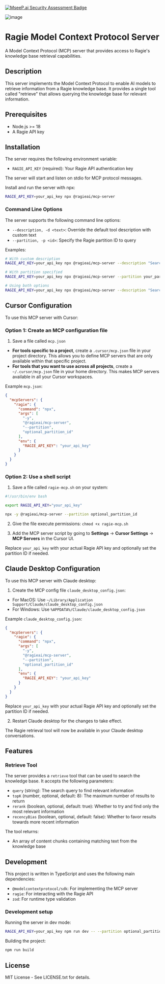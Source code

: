 [![MseeP.ai Security Assessment Badge](https://mseep.net/pr/ragieai-ragie-mcp-server-badge.png)](https://mseep.ai/app/ragieai-ragie-mcp-server)

![image](https://github.com/user-attachments/assets/75e80f87-f39e-4f10-8c97-bbc848bbed82)


# Ragie Model Context Protocol Server

A Model Context Protocol (MCP) server that provides access to Ragie's knowledge base retrieval capabilities.

## Description

This server implements the Model Context Protocol to enable AI models to retrieve information from a Ragie knowledge base. It provides a single tool called "retrieve" that allows querying the knowledge base for relevant information.

## Prerequisites

- Node.js >= 18
- A Ragie API key

## Installation

The server requires the following environment variable:

- `RAGIE_API_KEY` (required): Your Ragie API authentication key

The server will start and listen on stdio for MCP protocol messages.

Install and run the server with npx:

```bash
RAGIE_API_KEY=your_api_key npx @ragieai/mcp-server
```

### Command Line Options

The server supports the following command line options:

- `--description, -d <text>`: Override the default tool description with custom text
- `--partition, -p <id>`: Specify the Ragie partition ID to query

Examples:

```bash
# With custom description
RAGIE_API_KEY=your_api_key npx @ragieai/mcp-server --description "Search the company knowledge base for information"

# With partition specified
RAGIE_API_KEY=your_api_key npx @ragieai/mcp-server --partition your_partition_id

# Using both options
RAGIE_API_KEY=your_api_key npx @ragieai/mcp-server --description "Search the company knowledge base" --partition your_partition_id
```

## Cursor Configuration

To use this MCP server with Cursor:

### Option 1: Create an MCP configuration file

1. Save a file called `mcp.json`

* **For tools specific to a project**, create a `.cursor/mcp.json` file in your project directory. This allows you to define MCP servers that are only available within that specific project.
* **For tools that you want to use across all projects**, create a `~/.cursor/mcp.json` file in your home directory. This makes MCP servers available in all your Cursor workspaces.

Example `mcp.json`:
```json
{
  "mcpServers": {
    "ragie": {
      "command": "npx",
      "args": [
        "-y",
        "@ragieai/mcp-server",
        "--partition",
        "optional_partition_id"
      ],
      "env": {
        "RAGIE_API_KEY": "your_api_key"
      }
    }
  }
}
```

### Option 2: Use a shell script

1. Save a file called `ragie-mcp.sh` on your system:
```bash
#!/usr/bin/env bash

export RAGIE_API_KEY="your_api_key"

npx -y @ragieai/mcp-server --partition optional_partition_id
```

2. Give the file execute permissions: `chmod +x ragie-mcp.sh`

3. Add the MCP server script by going to **Settings** -> **Cursor Settings** -> **MCP Servers** in the Cursor UI.

Replace `your_api_key` with your actual Ragie API key and optionally set the partition ID if needed.


## Claude Desktop Configuration

To use this MCP server with Claude desktop:

1. Create the MCP config file `claude_desktop_config.json`:

* For MacOS: Use `~/Library/Application Support/Claude/claude_desktop_config.json`
* For Windows: Use `%APPDATA%/Claude/claude_desktop_config.json`

Example `claude_desktop_config.json`:
```json
{
  "mcpServers": {
    "ragie": {
      "command": "npx",
      "args": [
        "-y",
        "@ragieai/mcp-server",
        "--partition",
        "optional_partition_id"
      ],
      "env": {
        "RAGIE_API_KEY": "your_api_key"
      }
    }
  }
}
```

Replace `your_api_key` with your actual Ragie API key and optionally set the partition ID if needed.

2. Restart Claude desktop for the changes to take effect.

The Ragie retrieval tool will now be available in your Claude desktop conversations.

## Features

### Retrieve Tool

The server provides a `retrieve` tool that can be used to search the knowledge base. It accepts the following parameters:

- `query` (string): The search query to find relevant information
- `topK` (number, optional, default: 8): The maximum number of results to return
- `rerank` (boolean, optional, default: true): Whether to try and find only the most relevant information
- `recencyBias` (boolean, optional, default: false): Whether to favor results towards more recent information

The tool returns:
- An array of content chunks containing matching text from the knowledge base

## Development

This project is written in TypeScript and uses the following main dependencies:
- `@modelcontextprotocol/sdk`: For implementing the MCP server
- `ragie`: For interacting with the Ragie API
- `zod`: For runtime type validation

### Development setup

Running the server in dev mode:

```bash
RAGIE_API_KEY=your_api_key npm run dev -- --partition optional_partition_id
```

Building the project:

```bash
npm run build
```

## License

MIT License - See LICENSE.txt for details.

